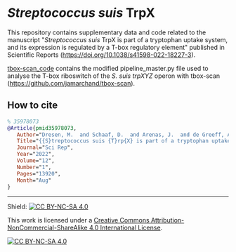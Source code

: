 # <i>Streptococcus suis</i> TrpX
This repository contains supplementary data and code related to the manuscript "<i>Streptococcus suis</i> TrpX is part of a tryptophan uptake system, and its expression is regulated by a T-box regulatory element" published in Scientific Reports (https://doi.org/10.1038/s41598-022-18227-3).

[tbox-scan_code](tbox-scan_code) contains the modified pipeline_master.py file used to analyse the T-box riboswitch of the <i>S. suis trpXYZ</i> operon with tbox-scan (https://github.com/jamarchand/tbox-scan).

## How to cite 
```bibtex
% 35978073 
@Article{pmid35978073,
   Author="Dresen, M.  and Schaaf, D.  and Arenas, J.  and de Greeff, A.  and Valentin-Weigand, P.  and Nerlich, A. ",
   Title="{{S}treptococcus suis {T}rp{X} is part of a tryptophan uptake system, and its expression is regulated by a {T}-box regulatory element}",
   Journal="Sci Rep",
   Year="2022",
   Volume="12",
   Number="1",
   Pages="13920",
   Month="Aug"
}
```

----

Shield: [![CC BY-NC-SA 4.0][cc-by-nc-sa-shield]][cc-by-nc-sa]

This work is licensed under a
[Creative Commons Attribution-NonCommercial-ShareAlike 4.0 International License][cc-by-nc-sa].

[![CC BY-NC-SA 4.0][cc-by-nc-sa-image]][cc-by-nc-sa]

[cc-by-nc-sa]: http://creativecommons.org/licenses/by-nc-sa/4.0/
[cc-by-nc-sa-image]: https://licensebuttons.net/l/by-nc-sa/4.0/88x31.png
[cc-by-nc-sa-shield]: https://img.shields.io/badge/License-CC%20BY--NC--SA%204.0-lightgrey.svg



